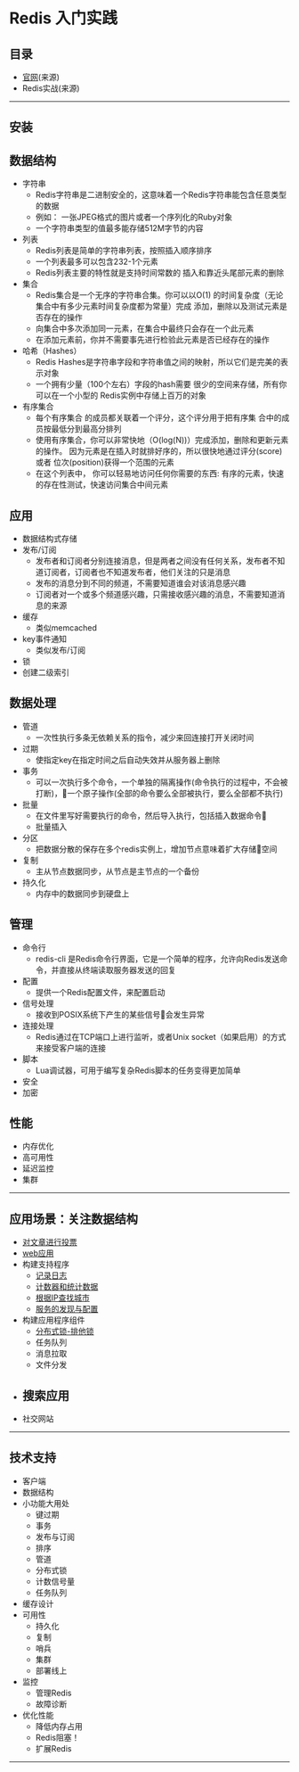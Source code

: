 #   Redis 入门实践

##   目录
-   [官网](https://redis.io)(来源)
-   Redis实战(来源)

----

##  安装

##  数据结构
-   字符串
    -   Redis字符串是二进制安全的，这意味着一个Redis字符串能包含任意类型的数据
    -   例如： 一张JPEG格式的图片或者一个序列化的Ruby对象
    -   一个字符串类型的值最多能存储512M字节的内容
-   列表
    -   Redis列表是简单的字符串列表，按照插入顺序排序
    -   一个列表最多可以包含232-1个元素
    -   Redis列表主要的特性就是支持时间常数的 插入和靠近头尾部元素的删除
-   集合
    -   Redis集合是一个无序的字符串合集。你可以以O(1) 的时间复杂度（无论集合中有多少元素时间复杂度都为常量）完成 添加，删除以及测试元素是否存在的操作
    -   向集合中多次添加同一元素，在集合中最终只会存在一个此元素
    -   在添加元素前，你并不需要事先进行检验此元素是否已经存在的操作
-   哈希（Hashes）
    -   Redis Hashes是字符串字段和字符串值之间的映射，所以它们是完美的表示对象
    -   一个拥有少量（100个左右）字段的hash需要 很少的空间来存储，所有你可以在一个小型的 Redis实例中存储上百万的对象
-   有序集合
    -   每个有序集合 的成员都关联着一个评分，这个评分用于把有序集 合中的成员按最低分到最高分排列
    -   使用有序集合，你可以非常快地（O(log(N))）完成添加，删除和更新元素的操作。 因为元素是在插入时就排好序的，所以很快地通过评分(score)或者 位次(position)获得一个范围的元素
    -   在这个列表中， 你可以轻易地访问任何你需要的东西: 有序的元素，快速的存在性测试，快速访问集合中间元素

##  应用
-   数据结构式存储
-   发布/订阅
    -   发布者和订阅者分别连接消息，但是两者之间没有任何关系，发布者不知道订阅者，订阅者也不知道发布者，他们关注的只是消息
    -   发布的消息分到不同的频道，不需要知道谁会对该消息感兴趣
    -   订阅者对一个或多个频道感兴趣，只需接收感兴趣的消息，不需要知道消息的来源
-   缓存
    -   类似memcached
-   key事件通知
    -   类似发布/订阅
-   锁
-   创建二级索引

##  数据处理
-   管道
    -   一次性执行多条无依赖关系的指令，减少来回连接打开关闭时间
-   过期
    -   使指定key在指定时间之后自动失效并从服务器上删除
-   事务
    -   可以一次执行多个命令，一个单独的隔离操作(命令执行的过程中，不会被打断)，一个原子操作(全部的命令要么全部被执行，要么全部都不执行)
-   批量
    -   在文件里写好需要执行的命令，然后导入执行，包括插入数据命令
    -   批量插入
-   分区
    -   把数据分散的保存在多个redis实例上，增加节点意味着扩大存储空间
-   复制
    -   主从节点数据同步，从节点是主节点的一个备份
-   持久化
    -   内存中的数据同步到硬盘上

##  管理
-   命令行
    -   redis-cli 是Redis命令行界面，它是一个简单的程序，允许向Redis发送命令，并直接从终端读取服务器发送的回复
-   配置
    -   提供一个Redis配置文件，来配置启动
-   信号处理
    -   接收到POSIX系统下产生的某些信号会发生异常
-   连接处理
    -   Redis通过在TCP端口上进行监听，或者Unix socket（如果启用）的方式来接受客户端的连接
-   脚本
    -   Lua调试器，可用于编写复杂Redis脚本的任务变得更加简单
-   安全
-   加密

##  性能
-   内存优化
-   高可用性
-   延迟监控
-   集群

----


##  应用场景：关注数据结构
-   [对文章进行投票](app/articleVote.md)
-   [web应用](app/web.md)
-   构建支持程序
    -   [记录日志](app/logs.md)
    -   [计数器和统计数据](app/count.md)
    -   [根据IP查找城市](app/ip.md)
    -   [服务的发现与配置](app/sconfig.md)
-   构建应用程序组件
    -   [分布式锁-排他锁](app/lock.md)
    -   任务队列
    -   消息拉取
    -   文件分发
-   搜索应用
    -   
-   社交网站


----

##  技术支持
-   客户端
-   数据结构
-   小功能大用处
    -   键过期
    -   事务
    -   发布与订阅
    -   排序
    -   管道
    -   分布式锁
    -   计数信号量
    -   任务队列
-   缓存设计
-   可用性
    -   持久化
    -   复制
    -   哨兵
    -   集群
    -   部署线上
-   监控
    -   管理Redis
    -   故障诊断
-   优化性能
    -   降低内存占用
    -   Redis阻塞！
    -   扩展Redis

----
